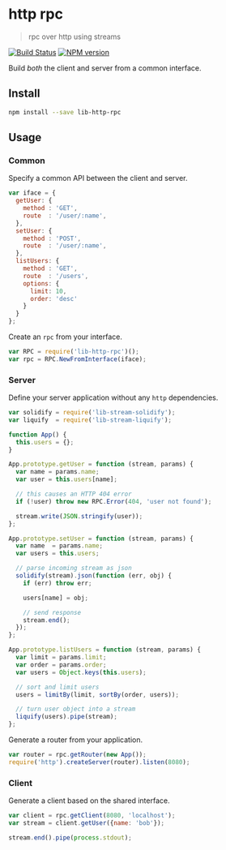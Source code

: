 # http rpc

> rpc over http using streams

[![Build Status](https://travis-ci.org/groundwater/node-lib-http-rpc.png?branch=master)](https://travis-ci.org/groundwater/node-lib-http-rpc)
[![NPM version](https://badge.fury.io/js/lib-http-rpc.png)](http://badge.fury.io/js/lib-http-rpc)

Build *both* the client and server from a common interface.

## Install

```bash
npm install --save lib-http-rpc
```

## Usage

### Common

Specify a common API between the client and server.

```javascript
var iface = {
  getUser: {
    method : 'GET',
    route  : '/user/:name',
  },
  setUser: {
    method : 'POST',
    route  : '/user/:name',
  },
  listUsers: {
    method : 'GET',
    route  : '/users',
    options: {
      limit: 10,
      order: 'desc'
    }
  }
};
```

Create an `rpc` from your interface.

```javascript
var RPC = require('lib-http-rpc')();
var rpc = RPC.NewFromInterface(iface);
```

### Server

Define your server application without any `http` dependencies.

```javascript
var solidify = require('lib-stream-solidify');
var liquify  = require('lib-stream-liquify');

function App() {
  this.users = {};
}

App.prototype.getUser = function (stream, params) {
  var name = params.name;
  var user = this.users[name];

  // this causes an HTTP 404 error
  if (!user) throw new RPC.Error(404, 'user not found');

  stream.write(JSON.stringify(user));
};

App.prototype.setUser = function (stream, params) {
  var name  = params.name;
  var users = this.users;

  // parse incoming stream as json
  solidify(stream).json(function (err, obj) {
    if (err) throw err;

    users[name] = obj;

    // send response
    stream.end();
  });
};

App.prototype.listUsers = function (stream, params) {
  var limit = params.limit;
  var order = params.order;
  var users = Object.keys(this.users);

  // sort and limit users
  users = limitBy(limit, sortBy(order, users));

  // turn user object into a stream
  liquify(users).pipe(stream);
};
```

Generate a router from your application.

```javascript
var router = rpc.getRouter(new App());
require('http').createServer(router).listen(8080);
```

### Client

Generate a client based on the shared interface.

```javascript
var client = rpc.getClient(8080, 'localhost');
var stream = client.getUser({name: 'bob'});

stream.end().pipe(process.stdout);
```

